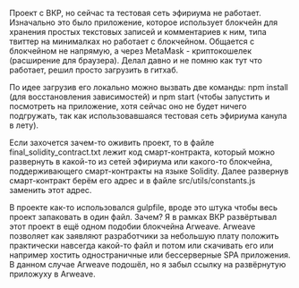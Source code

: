 Проект с ВКР, но сейчас та тестовая сеть эфириума не работает.
Изначально это было приложение, которое использует блокчейн для хранения простых текстовых записей и комментариев к ним, типа твиттер на минималках но работает с блокчейном. Общается с блокчейном не напрямую, а через MetaMask - криптокошелек (расширение для браузера).
Делал давно и не помню как тут что работает, решил просто загрузить в гитхаб.

По идее загрузив его локально можно вызвать две команды: npm install (для восстановления зависимостей) и npm start (чтобы запустить и посмотреть на приложение, хотя сейчас оно не будет ничего подгружать, так как использовавшаяся тестовая сеть эфириума канула в лету).

Если захочется зачем-то оживить проект, то в файле final_solidity_contract.txt лежит код смарт-контракта, который можно развернуть в какой-то из сетей эфириума или какого-то блокчейна, поддерживающего смарт-контракты на языке Solidity. Далее развернув смарт-контракт берём его адрес и в файле src/utils/constants.js заменить этот адрес.

В проекте как-то использовался gulpfile, вроде это штука чтобы весь проект запаковать в один файл. Зачем? Я в рамках ВКР развёртывал этот проект в ещё одном подобии блокчейна Arweave. Аrweave позволяет как заявляют разработчики за небольшую плату положить практически навсегда какой-то файл и потом или скачивать его или например хостить одностраничные или бессерверные SPA приложения. В данном случае Arweave подошёл, но я забыл ссылку на развёрнутую приложуху в Arweave.